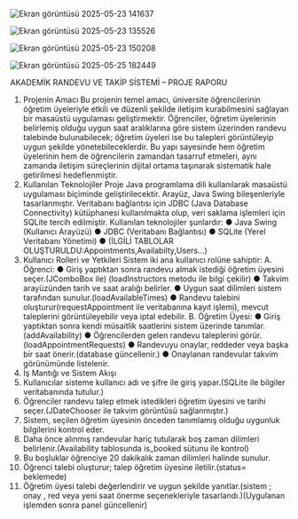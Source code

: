 
![Ekran görüntüsü 2025-05-23 141637](https://github.com/user-attachments/assets/e08522c3-5e1d-4183-a455-d60fede82b5f)





![Ekran görüntüsü 2025-05-23 135526](https://github.com/user-attachments/assets/b59efc64-fde9-4f11-93f7-76a0a336913b)






![Ekran görüntüsü 2025-05-23 150208](https://github.com/user-attachments/assets/5a7363db-6202-40de-a7d2-1f09235f2d99)





![Ekran görüntüsü 2025-05-25 182449](https://github.com/user-attachments/assets/7c054128-436d-4e45-bee9-919ca7bd1431)






AKADEMİK RANDEVU VE TAKİP SİSTEMİ – PROJE RAPORU
1. Projenin Amacı
Bu projenin temel amacı, üniversite öğrencilerinin öğretim üyeleriyle etkili ve düzenli şekilde iletişim kurabilmesini sağlayan bir masaüstü uygulaması geliştirmektir. Öğrenciler, öğretim üyelerinin belirlemiş olduğu uygun saat aralıklarına göre sistem üzerinden randevu talebinde bulunabilecek; öğretim üyeleri ise bu talepleri görüntüleyip uygun şekilde yönetebileceklerdir. Bu yapı sayesinde hem öğretim üyelerinin hem de öğrencilerin zamandan tasarruf etmeleri, aynı zamanda iletişim süreçlerinin dijital ortama taşınarak sistematik hale getirilmesi hedeflenmiştir.
2. Kullanılan Teknolojiler
Proje Java programlama dili kullanılarak masaüstü uygulaması biçiminde geliştirilecektir. Arayüz, Java Swing bileşenleriyle tasarlanmıştır. Veritabanı bağlantısı için JDBC (Java Database Connectivity) kütüphanesi kullanılmakta olup, veri saklama işlemleri için SQLite tercih edilmiştir.
Kullanılan teknolojiler şunlardır:
● Java Swing (Kullanıcı Arayüzü)
● JDBC (Veritabanı Bağlantısı)
● SQLite (Yerel Veritabanı Yönetimi)
● (İLGİLİ TABLOLAR OLUŞTURULDU:Appointments,Availabilty,Users…)
3. Kullanıcı Rolleri ve Yetkileri
Sistem iki ana kullanıcı rolüne sahiptir:
A. Öğrenci:
● Giriş yaptıktan sonra randevu almak istediği öğretim üyesini seçer.(JComboBox ile) (loadInstructors metodu ile bilgi çekilir)
● Takvim arayüzünden tarih ve saat aralığı belirler.
● Uygun saat dilimleri sistem tarafından sunulur.(loadAvailableTimes)
● Randevu talebini oluşturur(requestAppointment ile veritabanına kayıt işlemi), mevcut taleplerini görüntüleyebilir veya iptal edebilir.
B. Öğretim Üyesi:
● Giriş yaptıktan sonra kendi müsaitlik saatlerini sistem üzerinde tanımlar.(addAvailability)
● Öğrencilerden gelen randevu taleplerini görür.(loadAppointmentRequests)
● Randevuyu onaylar, reddeder veya başka bir saat önerir.(database güncellenir.)
● Onaylanan randevular takvim görünümünde listelenir.
4. İş Mantığı ve Sistem Akışı
1. Kullanıcılar sisteme kullanıcı adı ve şifre ile giriş yapar.(SQLite ile bilgiler veritabanında tutulur.)
2. Öğrenciler randevu talep etmek istedikleri öğretim üyesini ve tarihi seçer.(JDateChooser ile takvim görüntüsü sağlanmıştır.)
3. Sistem, seçilen öğretim üyesinin önceden tanımlamış olduğu uygunluk bilgilerini kontrol eder.
4. Daha önce alınmış randevular hariç tutularak boş zaman dilimleri belirlenir.(Availability tablosunda is_booked sütunu ile kontrol)
5. Bu boşluklar öğrenciye 20 dakikalık zaman dilimleri halinde sunulur.
6. Öğrenci talebi oluşturur; talep öğretim üyesine iletilir.(status= beklemede)
7. Öğretim üyesi talebi değerlendirir ve uygun şekilde yanıtlar.(sistem ; onay , red veya yeni saat önerme seçenekleriyle tasarlandı.)(Uygulanan işlemden sonra panel güncellenir)
